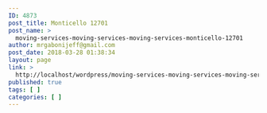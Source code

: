 ```yaml
---
ID: 4873
post_title: Monticello 12701
post_name: >
  moving-services-moving-services-moving-services-monticello-12701
author: mrgabonijeff@gmail.com
post_date: 2018-03-28 01:38:34
layout: page
link: >
  http://localhost/wordpress/moving-services-moving-services-moving-services-monticello-12701/
published: true
tags: [ ]
categories: [ ]
---
```

